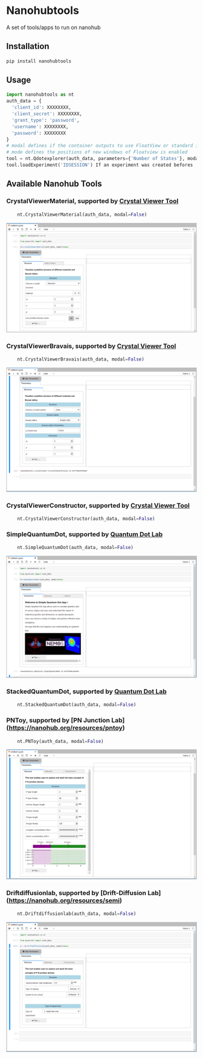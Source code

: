 # Nanohubtools

A set of tools/apps to run on nanohub

## Installation


```bash
pip install nanohubtools
```

## Usage


```python
import nanohubtools as nt
auth_data = {
  'client_id': XXXXXXXX,
  'client_secret': XXXXXXXX,
  'grant_type': 'password',
  'username': XXXXXXXX,
  'password': XXXXXXXX
}
# modal defines if the container outputs to use FloatView or standard ipywidgets Output
# mode defines the positions of new windows of Floatview is enabled
tool = nt.Qdotexplorer(auth_data, parameters={'Number of States'}, modal=True, mode='split-right')
tool.loadExperiment('IDSESSION') If an experiment was created befores
```


## Available Nanohub Tools

### CrystalViewerMaterial, supported by [Crystal Viewer Tool](https://nanohub.org/resources/crystal_viewer)
```python
    nt.CrystalViewerMaterial(auth_data, modal=False)
```
![CrystalViewerMaterial](https://raw.githubusercontent.com/denphi/nanohubtools/master/images/CrystalViewerMaterial.gif)


### CrystalViewerBravais, supported by [Crystal Viewer Tool](https://nanohub.org/resources/crystal_viewer)
```python
    nt.CrystalViewerBravais(auth_data, modal=False)
```
![CrystalViewerBravais](https://raw.githubusercontent.com/denphi/nanohubtools/master/images/CrystalViewerBravais.gif)


### CrystalViewerConstructor, supported by [Crystal Viewer Tool](https://nanohub.org/resources/crystal_viewer)
```python
    nt.CrystalViewerConstructor(auth_data, modal=False)
```

### SimpleQuantumDot, supported by [Quantum Dot Lab ](https://nanohub.org/resources/qdot/)
```python
    nt.SimpleQuantumDot(auth_data, modal=False)
```
![SimpleQuantumDot](https://raw.githubusercontent.com/denphi/nanohubtools/master/images/SimpleQuantumDot.gif)

### StackedQuantumDot, supported by [Quantum Dot Lab ](https://nanohub.org/resources/qdot/)
```python
    nt.StackedQuantumDot(auth_data, modal=False)
```


### PNToy, supported by [PN Junction Lab] (https://nanohub.org/resources/pntoy)
```python
    nt.PNToy(auth_data, modal=False)
```
![PNToy](https://raw.githubusercontent.com/denphi/nanohubtools/master/images/PNToy.gif)


### Driftdiffusionlab, supported by [Drift-Diffusion Lab] (https://nanohub.org/resources/semi)
```python
    nt.Driftdiffusionlab(auth_data, modal=False)
```
![Driftdiffusionlab](https://raw.githubusercontent.com/denphi/nanohubtools/master/images/Driftdiffusionlab.gif)


